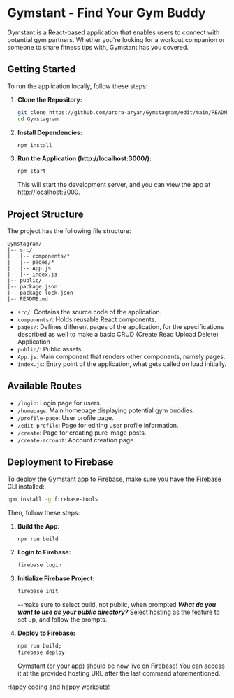 # Gymstant - Find Your Gym Buddy

Gymstant is a React-based application that enables users to connect with potential gym partners. Whether you're looking for a workout companion or someone to share fitness tips with, Gymstant has you covered.

## Getting Started

To run the application locally, follow these steps:

1. **Clone the Repository:**
   ```bash
   git clone https://github.com/arora-aryan/Gymstagram/edit/main/README.md;
   cd Gymstagram
   ```

2. **Install Dependencies:**
   ```bash
   npm install
   ```

3. **Run the Application (http://localhost:3000/):**
   ```bash
   npm start
   ```

   This will start the development server, and you can view the app at [http://localhost:3000](http://localhost:3000).

## Project Structure

The project has the following file structure:

```
Gymstagram/
|-- src/
|   |-- components/*
|   |-- pages/*
|   |-- App.js
|   |-- index.js
|-- public/
|-- package.json
|-- package-lock.json
|-- README.md
```

- `src/`: Contains the source code of the application.
- `components/`: Holds reusable React components.
- `pages/`: Defines different pages of the application, for the specifications described as well to make a basic CRUD (Create Read Upload Delete) Application
- `public/`: Public assets.
- `App.js`: Main component that renders other components, namely pages.
- `index.js`: Entry point of the application, what gets called on load initially.

## Available Routes

- `/login`: Login page for users.
- `/homepage`: Main homepage displaying potential gym buddies.
- `/profile-page`: User profile page.
- `/edit-profile`: Page for editing user profile information.
- `/create`: Page for creating pure image posts.
- `/create-account`: Account creation page.

## Deployment to Firebase

To deploy the Gymstant app to Firebase, make sure you have the Firebase CLI installed:

```bash
npm install -g firebase-tools
```

Then, follow these steps:

1. **Build the App:**
   ```bash
   npm run build
   ```

2. **Login to Firebase:**
   ```bash
   firebase login
   ```

3. **Initialize Firebase Project:**
   ```bash
   firebase init
   ```
   --make sure to select build, not public, when prompted ***What do you want to use as your public directory?***
   Select hosting as the feature to set up, and follow the prompts.

4. **Deploy to Firebase:**
   ```bash
   npm run build;
   firebase deploy
   ```

   Gymstant (or your app) should be now live on Firebase! You can access it at the provided hosting URL after the last command aforementioned.

Happy coding and happy workouts!
